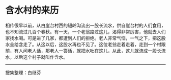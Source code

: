 # 含水村的来历

相传很早以前，从白崖台村西的短岭沟流出一股长流水，供自崖台村的人们食用，也不知流过几百个春秋。有一天，一个老翁路过这儿，渴得非常厉害，他就去人们家找水喝。可是进了几家，都遭到人们的拒绝。老人非常气恼，一气之下，把这股水全给含走了。从这以后，这股水再也不见了。这位老翁走着走着，走到一个村跟前，有人问老人话，那老人一答话，就把水吐在这儿，从此，这儿就流成一股长流水，以后这个村子就叫作含水。

---

搜集整理：白继芬